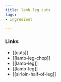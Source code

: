 ```yaml
---
title: lamb leg cuts
tags:
- ingredient

---
```



### Links

* [[cuts]]
* [[lamb-leg-chop]]
* [[lamb-leg]]
* [[lamb-leg]]
* [[sirloin-half-of-leg]]
